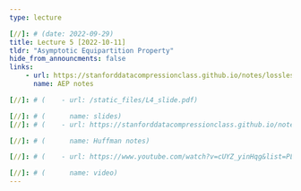 ```yaml
---
type: lecture

[//]: # (date: 2022-09-29)
title: Lecture 5 [2022-10-11]
tldr: "Asymptotic Equipartition Property"
hide_from_announcments: false
links:
    - url: https://stanforddatacompressionclass.github.io/notes/lossless_iid/aep.html
      name: AEP notes

[//]: # (    - url: /static_files/L4_slide.pdf)

[//]: # (      name: slides)
[//]: # (    - url: https://stanforddatacompressionclass.github.io/notes/lossless_iid/huffman.html)

[//]: # (      name: Huffman notes)

[//]: # (    - url: https://www.youtube.com/watch?v=cUYZ_yinHqg&list=PLv_7iO_xlL0Jgc35Pqn7XP5VTQ5krLMOl&index=5&t=1s)

[//]: # (      name: video)
---
```

